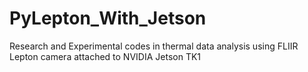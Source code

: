 # PyLepton_With_Jetson
Research and Experimental codes in thermal data analysis using FLIIR Lepton camera attached to NVIDIA Jetson TK1
